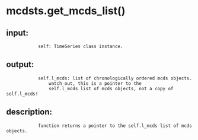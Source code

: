 # mcdsts.get_mcds_list()


## input:
```
            self: TimeSeries class instance.

```

## output:
```
            self.l_mcds: list of chronologically ordered mcds objects.
                watch out, this is a pointer to the
                self.l_mcds list of mcds objects, not a copy of self.l_mcds!

```

## description:
```
            function returns a pointer to the self.l_mcds list of mcds objects.
        
```